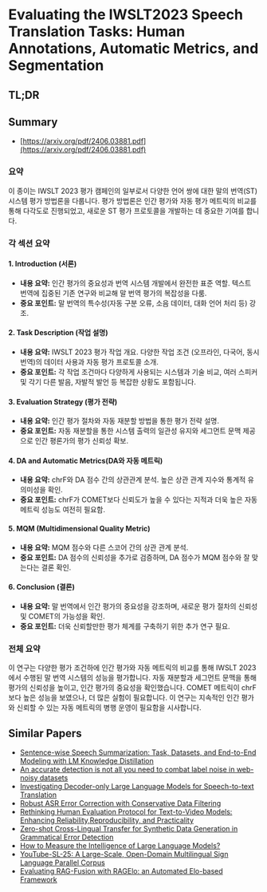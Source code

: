 # Evaluating the IWSLT2023 Speech Translation Tasks: Human Annotations, Automatic Metrics, and Segmentation
## TL;DR
## Summary
- [https://arxiv.org/pdf/2406.03881.pdf](https://arxiv.org/pdf/2406.03881.pdf)

### 요약

이 종이는 IWSLT 2023 평가 캠페인의 일부로서 다양한 언어 쌍에 대한 말의 번역(ST) 시스템 평가 방법론을 다룹니다. 평가 방법론은 인간 평가와 자동 평가 메트릭의 비교를 통해 다각도로 진행되었고, 새로운 ST 평가 프로토콜을 개발하는 데 중요한 기여를 합니다.

### 각 섹션 요약

#### 1. Introduction (서론)
- **내용 요약:** 인간 평가의 중요성과 번역 시스템 개발에서 완전한 표준 역할. 텍스트 번역에 집중된 기존 연구와 비교해 말 번역 평가의 복잡성을 다룸.
- **중요 포인트:** 말 번역의 특수성(자동 구분 오류, 소음 데이터, 대화 언어 처리 등) 강조.
  
#### 2. Task Description (작업 설명)
- **내용 요약:** IWSLT 2023 평가 작업 개요. 다양한 작업 조건 (오프라인, 다국어, 동시 번역)의 데이터 사용과 자동 평가 프로토콜 소개.
- **중요 포인트:** 각 작업 조건마다 다양하게 사용되는 시스템과 기술 비교, 여러 스피커 및 각기 다른 발음, 자발적 발언 등 복잡한 상황도 포함됩니다.

#### 3. Evaluation Strategy (평가 전략)
- **내용 요약:** 인간 평가 절차와 자동 재분할 방법을 통한 평가 전략 설명.
- **중요 포인트:** 자동 재분할을 통한 시스템 출력의 일관성 유지와 세그먼트 문맥 제공으로 인간 평론가의 평가 신뢰성 확보.
  
#### 4. DA and Automatic Metrics(DA와 자동 메트릭)
- **내용 요약:** chrF와 DA 점수 간의 상관관계 분석. 높은 상관 관계 지수와 통계적 유의미성을 확인.
- **중요 포인트:** chrF가 COMET보다 신뢰도가 높을 수 있다는 지적과 더욱 높은 자동 메트릭 성능도 여전히 필요함.

#### 5. MQM (Multidimensional Quality Metric)
- **내용 요약:** MQM 점수와 다른 스코어 간의 상관 관계 분석.
- **중요 포인트:** DA 점수의 신뢰성을 추가로 검증하며, DA 점수가 MQM 점수와 잘 맞는다는 결론 확인.

#### 6. Conclusion (결론)
- **내용 요약:** 말 번역에서 인간 평가의 중요성을 강조하며, 새로운 평가 절차의 신뢰성 및 COMET의 가능성을 확인.
- **중요 포인트:** 더욱 신뢰할만한 평가 체계를 구축하기 위한 추가 연구 필요.

### 전체 요약
이 연구는 다양한 평가 조건하에 인간 평가와 자동 메트릭의 비교를 통해 IWSLT 2023에서 수행된 말 번역 시스템의 성능을 평가합니다. 자동 재분할과 세그먼트 문맥을 통해 평가의 신뢰성을 높이고, 인간 평가의 중요성을 확인했습니다. COMET 메트릭이 chrF보다 높은 성능을 보였으나, 더 많은 실험이 필요합니다. 이 연구는 지속적인 인간 평가와 신뢰할 수 있는 자동 메트릭의 병행 운영이 필요함을 시사합니다.

## Similar Papers
- [Sentence-wise Speech Summarization: Task, Datasets, and End-to-End Modeling with LM Knowledge Distillation](2408.00205.md)
- [An accurate detection is not all you need to combat label noise in web-noisy datasets](2407.05528.md)
- [Investigating Decoder-only Large Language Models for Speech-to-text Translation](2407.03169.md)
- [Robust ASR Error Correction with Conservative Data Filtering](2407.13300.md)
- [Rethinking Human Evaluation Protocol for Text-to-Video Models: Enhancing Reliability,Reproducibility, and Practicality](2406.08845.md)
- [Zero-shot Cross-Lingual Transfer for Synthetic Data Generation in Grammatical Error Detection](2407.11854.md)
- [How to Measure the Intelligence of Large Language Models?](2407.20828.md)
- [YouTube-SL-25: A Large-Scale, Open-Domain Multilingual Sign Language Parallel Corpus](2407.11144.md)
- [Evaluating RAG-Fusion with RAGElo: an Automated Elo-based Framework](2406.14783.md)
